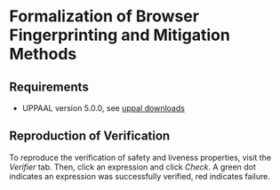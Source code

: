 # Formalization of Browser Fingerprinting and Mitigation Methods

## Requirements

* UPPAAL version 5.0.0, see [uppal downloads](https://uppaal.org/downloads/)

## Reproduction of Verification

To reproduce the verification of safety and liveness properties, visit the *Verifier* tab. Then, click an expression and click *Check*. A green dot indicates an expression was successfully verified, red indicates failure.